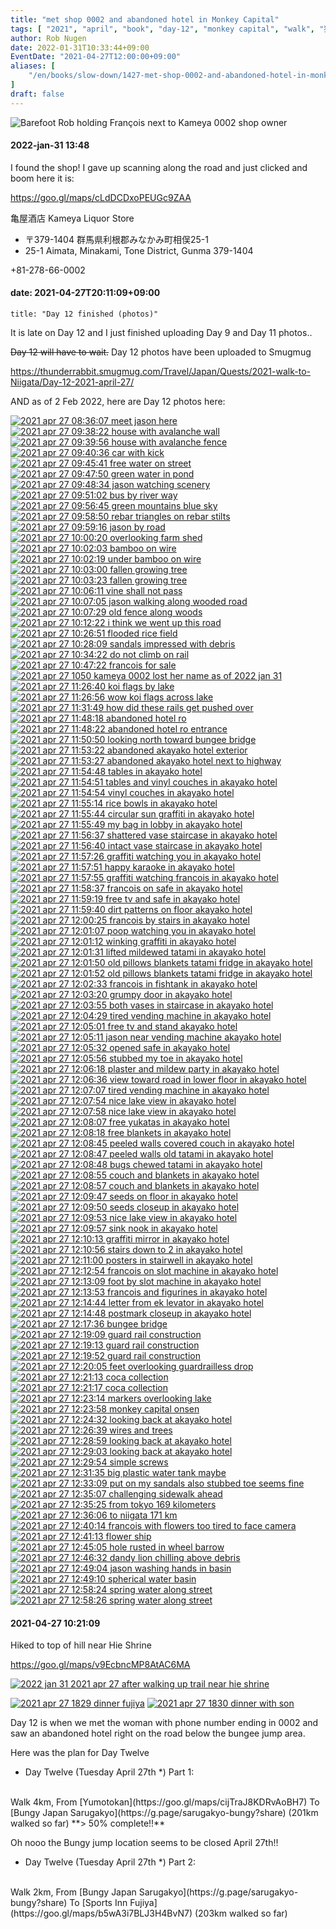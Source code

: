 ```yaml
---
title: "met shop 0002 and abandoned hotel in Monkey Capital"
tags: [ "2021", "april", "book", "day-12", "monkey capital", "walk", "猿ケ京" ]
author: Rob Nugen
date: 2022-01-31T10:33:44+09:00
EventDate: "2021-04-27T12:00:00+09:00"
aliases: [
    "/en/books/slow-down/1427-met-shop-0002-and-abandoned-hotel-in-monkey-capital",
]
draft: false
---
```


<img
src="https://b.robnugen.com/quests/walk-to-niigata/2021/en_route/day-12/2021_apr_27_1050_kameya_0002_lost_her_name_as_of_2022_jan_31.jpg"
alt="Barefoot Rob holding François next to Kameya 0002 shop owner"
class="title" />

#### 2022-jan-31 13:48

I found the shop!  I gave up scanning along the road and just clicked and boom here it is:

https://goo.gl/maps/cLdDCDxoPEUGc9ZAA

亀屋酒店
Kameya Liquor Store

* 〒379-1404 群馬県利根郡みなかみ町相俣25-1
* 25-1 Aimata, Minakami, Tone District, Gunma 379-1404

+81-278-66-0002

#### date: 2021-04-27T20:11:09+09:00

    title: "Day 12 finished (photos)"

It is late on Day 12 and I just finished uploading Day 9 and Day 11 photos..

~~Day 12 will have to wait.~~  Day 12 photos have been uploaded to Smugmug

https://thunderrabbit.smugmug.com/Travel/Japan/Quests/2021-walk-to-Niigata/Day-12-2021-april-27/

AND as of 2 Feb 2022, here are Day 12 photos here:

[![2021 apr 27 08:36:07 meet jason here](//b.robnugen.com/quests/walk-to-niigata/2021/en_route/day-12/thumbs/2021_apr_27_083607_meet_jason_here.jpg)](//b.robnugen.com/quests/walk-to-niigata/2021/en_route/day-12/2021_apr_27_083607_meet_jason_here.jpg)
[![2021 apr 27 09:38:22 house with avalanche wall](//b.robnugen.com/quests/walk-to-niigata/2021/en_route/day-12/thumbs/2021_apr_27_093822_house_with_avalanche_wall.jpg)](//b.robnugen.com/quests/walk-to-niigata/2021/en_route/day-12/2021_apr_27_093822_house_with_avalanche_wall.jpg)
[![2021 apr 27 09:39:56 house with avalanche fence](//b.robnugen.com/quests/walk-to-niigata/2021/en_route/day-12/thumbs/2021_apr_27_093956_house_with_avalanche_fence.jpg)](//b.robnugen.com/quests/walk-to-niigata/2021/en_route/day-12/2021_apr_27_093956_house_with_avalanche_fence.jpg)
[![2021 apr 27 09:40:36 car with kick](//b.robnugen.com/quests/walk-to-niigata/2021/en_route/day-12/thumbs/2021_apr_27_094036_car_with_kick.jpg)](//b.robnugen.com/quests/walk-to-niigata/2021/en_route/day-12/2021_apr_27_094036_car_with_kick.jpg)
[![2021 apr 27 09:45:41 free water on street](//b.robnugen.com/quests/walk-to-niigata/2021/en_route/day-12/thumbs/2021_apr_27_094541_free_water_on_street.jpg)](//b.robnugen.com/quests/walk-to-niigata/2021/en_route/day-12/2021_apr_27_094541_free_water_on_street.jpg)
[![2021 apr 27 09:47:50 green water in pond](//b.robnugen.com/quests/walk-to-niigata/2021/en_route/day-12/thumbs/2021_apr_27_094750_green_water_in_pond.jpg)](//b.robnugen.com/quests/walk-to-niigata/2021/en_route/day-12/2021_apr_27_094750_green_water_in_pond.jpg)
[![2021 apr 27 09:48:34 jason watching scenery](//b.robnugen.com/quests/walk-to-niigata/2021/en_route/day-12/thumbs/2021_apr_27_094834_jason_watching_scenery.jpg)](//b.robnugen.com/quests/walk-to-niigata/2021/en_route/day-12/2021_apr_27_094834_jason_watching_scenery.jpg)
[![2021 apr 27 09:51:02 bus by river way](//b.robnugen.com/quests/walk-to-niigata/2021/en_route/day-12/thumbs/2021_apr_27_095102_bus_by_river_way.jpg)](//b.robnugen.com/quests/walk-to-niigata/2021/en_route/day-12/2021_apr_27_095102_bus_by_river_way.jpg)
[![2021 apr 27 09:56:45 green mountains blue sky](//b.robnugen.com/quests/walk-to-niigata/2021/en_route/day-12/thumbs/2021_apr_27_095645_green_mountains_blue_sky.jpg)](//b.robnugen.com/quests/walk-to-niigata/2021/en_route/day-12/2021_apr_27_095645_green_mountains_blue_sky.jpg)
[![2021 apr 27 09:58:50 rebar triangles on rebar stilts](//b.robnugen.com/quests/walk-to-niigata/2021/en_route/day-12/thumbs/2021_apr_27_095850_rebar_triangles_on_rebar_stilts.jpg)](//b.robnugen.com/quests/walk-to-niigata/2021/en_route/day-12/2021_apr_27_095850_rebar_triangles_on_rebar_stilts.jpg)
[![2021 apr 27 09:59:16 jason by road](//b.robnugen.com/quests/walk-to-niigata/2021/en_route/day-12/thumbs/2021_apr_27_095916_jason_by_road.jpg)](//b.robnugen.com/quests/walk-to-niigata/2021/en_route/day-12/2021_apr_27_095916_jason_by_road.jpg)
[![2021 apr 27 10:00:20 overlooking farm shed](//b.robnugen.com/quests/walk-to-niigata/2021/en_route/day-12/thumbs/2021_apr_27_100020_overlooking_farm_shed.jpg)](//b.robnugen.com/quests/walk-to-niigata/2021/en_route/day-12/2021_apr_27_100020_overlooking_farm_shed.jpg)
[![2021 apr 27 10:02:03 bamboo on wire](//b.robnugen.com/quests/walk-to-niigata/2021/en_route/day-12/thumbs/2021_apr_27_100203_bamboo_on_wire.jpg)](//b.robnugen.com/quests/walk-to-niigata/2021/en_route/day-12/2021_apr_27_100203_bamboo_on_wire.jpg)
[![2021 apr 27 10:02:19 under bamboo on wire](//b.robnugen.com/quests/walk-to-niigata/2021/en_route/day-12/thumbs/2021_apr_27_100219_under_bamboo_on_wire.jpg)](//b.robnugen.com/quests/walk-to-niigata/2021/en_route/day-12/2021_apr_27_100219_under_bamboo_on_wire.jpg)
[![2021 apr 27 10:03:00 fallen growing tree](//b.robnugen.com/quests/walk-to-niigata/2021/en_route/day-12/thumbs/2021_apr_27_100300_fallen_growing_tree.jpg)](//b.robnugen.com/quests/walk-to-niigata/2021/en_route/day-12/2021_apr_27_100300_fallen_growing_tree.jpg)
[![2021 apr 27 10:03:23 fallen growing tree](//b.robnugen.com/quests/walk-to-niigata/2021/en_route/day-12/thumbs/2021_apr_27_100323_fallen_growing_tree.jpg)](//b.robnugen.com/quests/walk-to-niigata/2021/en_route/day-12/2021_apr_27_100323_fallen_growing_tree.jpg)
[![2021 apr 27 10:06:11 vine shall not pass](//b.robnugen.com/quests/walk-to-niigata/2021/en_route/day-12/thumbs/2021_apr_27_100611_vine_shall_not_pass.jpg)](//b.robnugen.com/quests/walk-to-niigata/2021/en_route/day-12/2021_apr_27_100611_vine_shall_not_pass.jpg)
[![2021 apr 27 10:07:05 jason walking along wooded road](//b.robnugen.com/quests/walk-to-niigata/2021/en_route/day-12/thumbs/2021_apr_27_100705_jason_walking_along_wooded_road.jpg)](//b.robnugen.com/quests/walk-to-niigata/2021/en_route/day-12/2021_apr_27_100705_jason_walking_along_wooded_road.jpg)
[![2021 apr 27 10:07:29 old fence along woods](//b.robnugen.com/quests/walk-to-niigata/2021/en_route/day-12/thumbs/2021_apr_27_100729_old_fence_along_woods.jpg)](//b.robnugen.com/quests/walk-to-niigata/2021/en_route/day-12/2021_apr_27_100729_old_fence_along_woods.jpg)
[![2021 apr 27 10:12:22 i think we went up this road](//b.robnugen.com/quests/walk-to-niigata/2021/en_route/day-12/thumbs/2021_apr_27_101222_i_think_we_went_up_this_road.jpg)](//b.robnugen.com/quests/walk-to-niigata/2021/en_route/day-12/2021_apr_27_101222_i_think_we_went_up_this_road.jpg)
[![2021 apr 27 10:26:51 flooded rice field](//b.robnugen.com/quests/walk-to-niigata/2021/en_route/day-12/thumbs/2021_apr_27_102651_flooded_rice_field.jpg)](//b.robnugen.com/quests/walk-to-niigata/2021/en_route/day-12/2021_apr_27_102651_flooded_rice_field.jpg)
[![2021 apr 27 10:28:09 sandals impressed with debris](//b.robnugen.com/quests/walk-to-niigata/2021/en_route/day-12/thumbs/2021_apr_27_102809_sandals_impressed_with_debris.jpg)](//b.robnugen.com/quests/walk-to-niigata/2021/en_route/day-12/2021_apr_27_102809_sandals_impressed_with_debris.jpg)
[![2021 apr 27 10:34:22 do not climb on rail](//b.robnugen.com/quests/walk-to-niigata/2021/en_route/day-12/thumbs/2021_apr_27_103422_do_not_climb_on_rail.jpg)](//b.robnugen.com/quests/walk-to-niigata/2021/en_route/day-12/2021_apr_27_103422_do_not_climb_on_rail.jpg)
[![2021 apr 27 10:47:22 francois for sale](//b.robnugen.com/quests/walk-to-niigata/2021/en_route/day-12/thumbs/2021_apr_27_104722_francois_for_sale.jpg)](//b.robnugen.com/quests/walk-to-niigata/2021/en_route/day-12/2021_apr_27_104722_francois_for_sale.jpg)
[![2021 apr 27 1050 kameya 0002 lost her name as of 2022 jan 31](//b.robnugen.com/quests/walk-to-niigata/2021/en_route/day-12/thumbs/2021_apr_27_1050_kameya_0002_lost_her_name_as_of_2022_jan_31.jpg)](//b.robnugen.com/quests/walk-to-niigata/2021/en_route/day-12/2021_apr_27_1050_kameya_0002_lost_her_name_as_of_2022_jan_31.jpg)
[![2021 apr 27 11:26:40 koi flags by lake](//b.robnugen.com/quests/walk-to-niigata/2021/en_route/day-12/thumbs/2021_apr_27_112640_koi_flags_by_lake.jpg)](//b.robnugen.com/quests/walk-to-niigata/2021/en_route/day-12/2021_apr_27_112640_koi_flags_by_lake.jpg)
[![2021 apr 27 11:26:56 wow koi flags across lake](//b.robnugen.com/quests/walk-to-niigata/2021/en_route/day-12/thumbs/2021_apr_27_112656_wow_koi_flags_across_lake.jpg)](//b.robnugen.com/quests/walk-to-niigata/2021/en_route/day-12/2021_apr_27_112656_wow_koi_flags_across_lake.jpg)
[![2021 apr 27 11:31:49 how did these rails get pushed over](//b.robnugen.com/quests/walk-to-niigata/2021/en_route/day-12/thumbs/2021_apr_27_113149_how_did_these_rails_get_pushed_over.jpg)](//b.robnugen.com/quests/walk-to-niigata/2021/en_route/day-12/2021_apr_27_113149_how_did_these_rails_get_pushed_over.jpg)
[![2021 apr 27 11:48:18 abandoned hotel ro](//b.robnugen.com/quests/walk-to-niigata/2021/en_route/day-12/thumbs/2021_apr_27_114818_abandoned_hotel_ro.jpg)](//b.robnugen.com/quests/walk-to-niigata/2021/en_route/day-12/2021_apr_27_114818_abandoned_hotel_ro.jpg)
[![2021 apr 27 11:48:22 abandoned hotel ro entrance](//b.robnugen.com/quests/walk-to-niigata/2021/en_route/day-12/thumbs/2021_apr_27_114822_abandoned_hotel_ro_entrance.jpg)](//b.robnugen.com/quests/walk-to-niigata/2021/en_route/day-12/2021_apr_27_114822_abandoned_hotel_ro_entrance.jpg)
[![2021 apr 27 11:50:50 looking north toward bungee bridge](//b.robnugen.com/quests/walk-to-niigata/2021/en_route/day-12/thumbs/2021_apr_27_115050_looking_north_toward_bungee_bridge.jpg)](//b.robnugen.com/quests/walk-to-niigata/2021/en_route/day-12/2021_apr_27_115050_looking_north_toward_bungee_bridge.jpg)
[![2021 apr 27 11:53:22 abandoned akayako hotel exterior](//b.robnugen.com/quests/walk-to-niigata/2021/en_route/day-12/thumbs/2021_apr_27_115322_abandoned_akayako_hotel_exterior.jpg)](//b.robnugen.com/quests/walk-to-niigata/2021/en_route/day-12/2021_apr_27_115322_abandoned_akayako_hotel_exterior.jpg)
[![2021 apr 27 11:53:27 abandoned akayako hotel next to highway](//b.robnugen.com/quests/walk-to-niigata/2021/en_route/day-12/thumbs/2021_apr_27_115327_abandoned_akayako_hotel_next_to_highway.jpg)](//b.robnugen.com/quests/walk-to-niigata/2021/en_route/day-12/2021_apr_27_115327_abandoned_akayako_hotel_next_to_highway.jpg)
[![2021 apr 27 11:54:48 tables in akayako hotel](//b.robnugen.com/quests/walk-to-niigata/2021/en_route/day-12/thumbs/2021_apr_27_115448_tables_in_akayako_hotel.jpg)](//b.robnugen.com/quests/walk-to-niigata/2021/en_route/day-12/2021_apr_27_115448_tables_in_akayako_hotel.jpg)
[![2021 apr 27 11:54:51 tables and vinyl couches in akayako hotel](//b.robnugen.com/quests/walk-to-niigata/2021/en_route/day-12/thumbs/2021_apr_27_115451_tables_and_vinyl_couches_in_akayako_hotel.jpg)](//b.robnugen.com/quests/walk-to-niigata/2021/en_route/day-12/2021_apr_27_115451_tables_and_vinyl_couches_in_akayako_hotel.jpg)
[![2021 apr 27 11:54:54 vinyl couches in akayako hotel](//b.robnugen.com/quests/walk-to-niigata/2021/en_route/day-12/thumbs/2021_apr_27_115454_vinyl_couches_in_akayako_hotel.jpg)](//b.robnugen.com/quests/walk-to-niigata/2021/en_route/day-12/2021_apr_27_115454_vinyl_couches_in_akayako_hotel.jpg)
[![2021 apr 27 11:55:14 rice bowls in akayako hotel](//b.robnugen.com/quests/walk-to-niigata/2021/en_route/day-12/thumbs/2021_apr_27_115514_rice_bowls_in_akayako_hotel.jpg)](//b.robnugen.com/quests/walk-to-niigata/2021/en_route/day-12/2021_apr_27_115514_rice_bowls_in_akayako_hotel.jpg)
[![2021 apr 27 11:55:44 circular sun graffiti in akayako hotel](//b.robnugen.com/quests/walk-to-niigata/2021/en_route/day-12/thumbs/2021_apr_27_115544_circular_sun_graffiti_in_akayako_hotel.jpg)](//b.robnugen.com/quests/walk-to-niigata/2021/en_route/day-12/2021_apr_27_115544_circular_sun_graffiti_in_akayako_hotel.jpg)
[![2021 apr 27 11:55:49 my bag in lobby in akayako hotel](//b.robnugen.com/quests/walk-to-niigata/2021/en_route/day-12/thumbs/2021_apr_27_115549_my_bag_in_lobby_in_akayako_hotel.jpg)](//b.robnugen.com/quests/walk-to-niigata/2021/en_route/day-12/2021_apr_27_115549_my_bag_in_lobby_in_akayako_hotel.jpg)
[![2021 apr 27 11:56:37 shattered vase staircase in akayako hotel](//b.robnugen.com/quests/walk-to-niigata/2021/en_route/day-12/thumbs/2021_apr_27_115637_shattered_vase_staircase_in_akayako_hotel.jpg)](//b.robnugen.com/quests/walk-to-niigata/2021/en_route/day-12/2021_apr_27_115637_shattered_vase_staircase_in_akayako_hotel.jpg)
[![2021 apr 27 11:56:40 intact vase staircase in akayako hotel](//b.robnugen.com/quests/walk-to-niigata/2021/en_route/day-12/thumbs/2021_apr_27_115640_intact_vase_staircase_in_akayako_hotel.jpg)](//b.robnugen.com/quests/walk-to-niigata/2021/en_route/day-12/2021_apr_27_115640_intact_vase_staircase_in_akayako_hotel.jpg)
[![2021 apr 27 11:57:26 graffiti watching you in akayako hotel](//b.robnugen.com/quests/walk-to-niigata/2021/en_route/day-12/thumbs/2021_apr_27_115726_graffiti_watching_you_in_akayako_hotel.jpg)](//b.robnugen.com/quests/walk-to-niigata/2021/en_route/day-12/2021_apr_27_115726_graffiti_watching_you_in_akayako_hotel.jpg)
[![2021 apr 27 11:57:51 happy karaoke in akayako hotel](//b.robnugen.com/quests/walk-to-niigata/2021/en_route/day-12/thumbs/2021_apr_27_115751_happy_karaoke_in_akayako_hotel.jpg)](//b.robnugen.com/quests/walk-to-niigata/2021/en_route/day-12/2021_apr_27_115751_happy_karaoke_in_akayako_hotel.jpg)
[![2021 apr 27 11:57:55 graffiti watching francois in akayako hotel](//b.robnugen.com/quests/walk-to-niigata/2021/en_route/day-12/thumbs/2021_apr_27_115755_graffiti_watching_francois_in_akayako_hotel.jpg)](//b.robnugen.com/quests/walk-to-niigata/2021/en_route/day-12/2021_apr_27_115755_graffiti_watching_francois_in_akayako_hotel.jpg)
[![2021 apr 27 11:58:37 francois on safe in akayako hotel](//b.robnugen.com/quests/walk-to-niigata/2021/en_route/day-12/thumbs/2021_apr_27_115837_francois_on_safe_in_akayako_hotel.jpg)](//b.robnugen.com/quests/walk-to-niigata/2021/en_route/day-12/2021_apr_27_115837_francois_on_safe_in_akayako_hotel.jpg)
[![2021 apr 27 11:59:19 free tv and safe in akayako hotel](//b.robnugen.com/quests/walk-to-niigata/2021/en_route/day-12/thumbs/2021_apr_27_115919_free_tv_and_safe_in_akayako_hotel.jpg)](//b.robnugen.com/quests/walk-to-niigata/2021/en_route/day-12/2021_apr_27_115919_free_tv_and_safe_in_akayako_hotel.jpg)
[![2021 apr 27 11:59:40 dirt patterns on floor akayako hotel](//b.robnugen.com/quests/walk-to-niigata/2021/en_route/day-12/thumbs/2021_apr_27_115940_dirt_patterns_on_floor_akayako_hotel.jpg)](//b.robnugen.com/quests/walk-to-niigata/2021/en_route/day-12/2021_apr_27_115940_dirt_patterns_on_floor_akayako_hotel.jpg)
[![2021 apr 27 12:00:25 francois by stairs in akayako hotel](//b.robnugen.com/quests/walk-to-niigata/2021/en_route/day-12/thumbs/2021_apr_27_120025_francois_by_stairs_in_akayako_hotel.jpg)](//b.robnugen.com/quests/walk-to-niigata/2021/en_route/day-12/2021_apr_27_120025_francois_by_stairs_in_akayako_hotel.jpg)
[![2021 apr 27 12:01:07 poop watching you in akayako hotel](//b.robnugen.com/quests/walk-to-niigata/2021/en_route/day-12/thumbs/2021_apr_27_120107_poop_watching_you_in_akayako_hotel.jpg)](//b.robnugen.com/quests/walk-to-niigata/2021/en_route/day-12/2021_apr_27_120107_poop_watching_you_in_akayako_hotel.jpg)
[![2021 apr 27 12:01:12 winking graffiti in akayako hotel](//b.robnugen.com/quests/walk-to-niigata/2021/en_route/day-12/thumbs/2021_apr_27_120112_winking_graffiti_in_akayako_hotel.jpg)](//b.robnugen.com/quests/walk-to-niigata/2021/en_route/day-12/2021_apr_27_120112_winking_graffiti_in_akayako_hotel.jpg)
[![2021 apr 27 12:01:31 lifted mildewed tatami in akayako hotel](//b.robnugen.com/quests/walk-to-niigata/2021/en_route/day-12/thumbs/2021_apr_27_120131_lifted_mildewed_tatami_in_akayako_hotel.jpg)](//b.robnugen.com/quests/walk-to-niigata/2021/en_route/day-12/2021_apr_27_120131_lifted_mildewed_tatami_in_akayako_hotel.jpg)
[![2021 apr 27 12:01:50 old pillows blankets tatami fridge in akayako hotel](//b.robnugen.com/quests/walk-to-niigata/2021/en_route/day-12/thumbs/2021_apr_27_120150_old_pillows_blankets_tatami_fridge_in_akayako_hotel.jpg)](//b.robnugen.com/quests/walk-to-niigata/2021/en_route/day-12/2021_apr_27_120150_old_pillows_blankets_tatami_fridge_in_akayako_hotel.jpg)
[![2021 apr 27 12:01:52 old pillows blankets tatami fridge in akayako hotel](//b.robnugen.com/quests/walk-to-niigata/2021/en_route/day-12/thumbs/2021_apr_27_120152_old_pillows_blankets_tatami_fridge_in_akayako_hotel.jpg)](//b.robnugen.com/quests/walk-to-niigata/2021/en_route/day-12/2021_apr_27_120152_old_pillows_blankets_tatami_fridge_in_akayako_hotel.jpg)
[![2021 apr 27 12:02:33 francois in fishtank in akayako hotel](//b.robnugen.com/quests/walk-to-niigata/2021/en_route/day-12/thumbs/2021_apr_27_120233_francois_in_fishtank_in_akayako_hotel.jpg)](//b.robnugen.com/quests/walk-to-niigata/2021/en_route/day-12/2021_apr_27_120233_francois_in_fishtank_in_akayako_hotel.jpg)
[![2021 apr 27 12:03:20 grumpy door in akayako hotel](//b.robnugen.com/quests/walk-to-niigata/2021/en_route/day-12/thumbs/2021_apr_27_120320_grumpy_door_in_akayako_hotel.jpg)](//b.robnugen.com/quests/walk-to-niigata/2021/en_route/day-12/2021_apr_27_120320_grumpy_door_in_akayako_hotel.jpg)
[![2021 apr 27 12:03:55 both vases in staircase in akayako hotel](//b.robnugen.com/quests/walk-to-niigata/2021/en_route/day-12/thumbs/2021_apr_27_120355_both_vases_in_staircase_in_akayako_hotel.jpg)](//b.robnugen.com/quests/walk-to-niigata/2021/en_route/day-12/2021_apr_27_120355_both_vases_in_staircase_in_akayako_hotel.jpg)
[![2021 apr 27 12:04:29 tired vending machine in akayako hotel](//b.robnugen.com/quests/walk-to-niigata/2021/en_route/day-12/thumbs/2021_apr_27_120429_tired_vending_machine_in_akayako_hotel.jpg)](//b.robnugen.com/quests/walk-to-niigata/2021/en_route/day-12/2021_apr_27_120429_tired_vending_machine_in_akayako_hotel.jpg)
[![2021 apr 27 12:05:01 free tv and stand akayako hotel](//b.robnugen.com/quests/walk-to-niigata/2021/en_route/day-12/thumbs/2021_apr_27_120501_free_tv_and_stand_akayako_hotel.jpg)](//b.robnugen.com/quests/walk-to-niigata/2021/en_route/day-12/2021_apr_27_120501_free_tv_and_stand_akayako_hotel.jpg)
[![2021 apr 27 12:05:11 jason near vending machine akayako hotel](//b.robnugen.com/quests/walk-to-niigata/2021/en_route/day-12/thumbs/2021_apr_27_120511_jason_near_vending_machine_akayako_hotel.jpg)](//b.robnugen.com/quests/walk-to-niigata/2021/en_route/day-12/2021_apr_27_120511_jason_near_vending_machine_akayako_hotel.jpg)
[![2021 apr 27 12:05:32 opened safe in akayako hotel](//b.robnugen.com/quests/walk-to-niigata/2021/en_route/day-12/thumbs/2021_apr_27_120532_opened_safe_in_akayako_hotel.jpg)](//b.robnugen.com/quests/walk-to-niigata/2021/en_route/day-12/2021_apr_27_120532_opened_safe_in_akayako_hotel.jpg)
[![2021 apr 27 12:05:56 stubbed my toe in akayako hotel](//b.robnugen.com/quests/walk-to-niigata/2021/en_route/day-12/thumbs/2021_apr_27_120556_stubbed_my_toe_in_akayako_hotel.jpg)](//b.robnugen.com/quests/walk-to-niigata/2021/en_route/day-12/2021_apr_27_120556_stubbed_my_toe_in_akayako_hotel.jpg)
[![2021 apr 27 12:06:18 plaster and mildew party in akayako hotel](//b.robnugen.com/quests/walk-to-niigata/2021/en_route/day-12/thumbs/2021_apr_27_120618_plaster_and_mildew_party_in_akayako_hotel.jpg)](//b.robnugen.com/quests/walk-to-niigata/2021/en_route/day-12/2021_apr_27_120618_plaster_and_mildew_party_in_akayako_hotel.jpg)
[![2021 apr 27 12:06:36 view toward road in lower floor in akayako hotel](//b.robnugen.com/quests/walk-to-niigata/2021/en_route/day-12/thumbs/2021_apr_27_120636_view_toward_road_in_lower_floor_in_akayako_hotel.jpg)](//b.robnugen.com/quests/walk-to-niigata/2021/en_route/day-12/2021_apr_27_120636_view_toward_road_in_lower_floor_in_akayako_hotel.jpg)
[![2021 apr 27 12:07:07 tired vending machine in akayako hotel](//b.robnugen.com/quests/walk-to-niigata/2021/en_route/day-12/thumbs/2021_apr_27_120707_tired_vending_machine_in_akayako_hotel.jpg)](//b.robnugen.com/quests/walk-to-niigata/2021/en_route/day-12/2021_apr_27_120707_tired_vending_machine_in_akayako_hotel.jpg)
[![2021 apr 27 12:07:54 nice lake view in akayako hotel](//b.robnugen.com/quests/walk-to-niigata/2021/en_route/day-12/thumbs/2021_apr_27_120754_nice_lake_view_in_akayako_hotel.jpg)](//b.robnugen.com/quests/walk-to-niigata/2021/en_route/day-12/2021_apr_27_120754_nice_lake_view_in_akayako_hotel.jpg)
[![2021 apr 27 12:07:58 nice lake view in akayako hotel](//b.robnugen.com/quests/walk-to-niigata/2021/en_route/day-12/thumbs/2021_apr_27_120758_nice_lake_view_in_akayako_hotel.jpg)](//b.robnugen.com/quests/walk-to-niigata/2021/en_route/day-12/2021_apr_27_120758_nice_lake_view_in_akayako_hotel.jpg)
[![2021 apr 27 12:08:07 free yukatas in akayako hotel](//b.robnugen.com/quests/walk-to-niigata/2021/en_route/day-12/thumbs/2021_apr_27_120807_free_yukatas_in_akayako_hotel.jpg)](//b.robnugen.com/quests/walk-to-niigata/2021/en_route/day-12/2021_apr_27_120807_free_yukatas_in_akayako_hotel.jpg)
[![2021 apr 27 12:08:18 free blankets in akayako hotel](//b.robnugen.com/quests/walk-to-niigata/2021/en_route/day-12/thumbs/2021_apr_27_120818_free_blankets_in_akayako_hotel.jpg)](//b.robnugen.com/quests/walk-to-niigata/2021/en_route/day-12/2021_apr_27_120818_free_blankets_in_akayako_hotel.jpg)
[![2021 apr 27 12:08:45 peeled walls covered couch in akayako hotel](//b.robnugen.com/quests/walk-to-niigata/2021/en_route/day-12/thumbs/2021_apr_27_120845_peeled_walls_covered_couch_in_akayako_hotel.jpg)](//b.robnugen.com/quests/walk-to-niigata/2021/en_route/day-12/2021_apr_27_120845_peeled_walls_covered_couch_in_akayako_hotel.jpg)
[![2021 apr 27 12:08:47 peeled walls old tatami in akayako hotel](//b.robnugen.com/quests/walk-to-niigata/2021/en_route/day-12/thumbs/2021_apr_27_120847_peeled_walls_old_tatami_in_akayako_hotel.jpg)](//b.robnugen.com/quests/walk-to-niigata/2021/en_route/day-12/2021_apr_27_120847_peeled_walls_old_tatami_in_akayako_hotel.jpg)
[![2021 apr 27 12:08:48 bugs chewed tatami in akayako hotel](//b.robnugen.com/quests/walk-to-niigata/2021/en_route/day-12/thumbs/2021_apr_27_120848_bugs_chewed_tatami_in_akayako_hotel.jpg)](//b.robnugen.com/quests/walk-to-niigata/2021/en_route/day-12/2021_apr_27_120848_bugs_chewed_tatami_in_akayako_hotel.jpg)
[![2021 apr 27 12:08:55 couch and blankets in akayako hotel](//b.robnugen.com/quests/walk-to-niigata/2021/en_route/day-12/thumbs/2021_apr_27_120855_couch_and_blankets_in_akayako_hotel.jpg)](//b.robnugen.com/quests/walk-to-niigata/2021/en_route/day-12/2021_apr_27_120855_couch_and_blankets_in_akayako_hotel.jpg)
[![2021 apr 27 12:08:57 couch and blankets in akayako hotel](//b.robnugen.com/quests/walk-to-niigata/2021/en_route/day-12/thumbs/2021_apr_27_120857_couch_and_blankets_in_akayako_hotel.jpg)](//b.robnugen.com/quests/walk-to-niigata/2021/en_route/day-12/2021_apr_27_120857_couch_and_blankets_in_akayako_hotel.jpg)
[![2021 apr 27 12:09:47 seeds on floor in akayako hotel](//b.robnugen.com/quests/walk-to-niigata/2021/en_route/day-12/thumbs/2021_apr_27_120947_seeds_on_floor_in_akayako_hotel.jpg)](//b.robnugen.com/quests/walk-to-niigata/2021/en_route/day-12/2021_apr_27_120947_seeds_on_floor_in_akayako_hotel.jpg)
[![2021 apr 27 12:09:50 seeds closeup in akayako hotel](//b.robnugen.com/quests/walk-to-niigata/2021/en_route/day-12/thumbs/2021_apr_27_120950_seeds_closeup_in_akayako_hotel.jpg)](//b.robnugen.com/quests/walk-to-niigata/2021/en_route/day-12/2021_apr_27_120950_seeds_closeup_in_akayako_hotel.jpg)
[![2021 apr 27 12:09:53 nice lake view in akayako hotel](//b.robnugen.com/quests/walk-to-niigata/2021/en_route/day-12/thumbs/2021_apr_27_120953_nice_lake_view_in_akayako_hotel.jpg)](//b.robnugen.com/quests/walk-to-niigata/2021/en_route/day-12/2021_apr_27_120953_nice_lake_view_in_akayako_hotel.jpg)
[![2021 apr 27 12:09:57 sink nook in akayako hotel](//b.robnugen.com/quests/walk-to-niigata/2021/en_route/day-12/thumbs/2021_apr_27_120957_sink_nook_in_akayako_hotel.jpg)](//b.robnugen.com/quests/walk-to-niigata/2021/en_route/day-12/2021_apr_27_120957_sink_nook_in_akayako_hotel.jpg)
[![2021 apr 27 12:10:13 graffiti mirror in akayako hotel](//b.robnugen.com/quests/walk-to-niigata/2021/en_route/day-12/thumbs/2021_apr_27_121013_graffiti_mirror_in_akayako_hotel.jpg)](//b.robnugen.com/quests/walk-to-niigata/2021/en_route/day-12/2021_apr_27_121013_graffiti_mirror_in_akayako_hotel.jpg)
[![2021 apr 27 12:10:56 stairs down to 2 in akayako hotel](//b.robnugen.com/quests/walk-to-niigata/2021/en_route/day-12/thumbs/2021_apr_27_121056_stairs_down_to_2_in_akayako_hotel.jpg)](//b.robnugen.com/quests/walk-to-niigata/2021/en_route/day-12/2021_apr_27_121056_stairs_down_to_2_in_akayako_hotel.jpg)
[![2021 apr 27 12:11:00 posters in stairwell in akayako hotel](//b.robnugen.com/quests/walk-to-niigata/2021/en_route/day-12/thumbs/2021_apr_27_121100_posters_in_stairwell_in_akayako_hotel.jpg)](//b.robnugen.com/quests/walk-to-niigata/2021/en_route/day-12/2021_apr_27_121100_posters_in_stairwell_in_akayako_hotel.jpg)
[![2021 apr 27 12:12:54 francois on slot machine in akayako hotel](//b.robnugen.com/quests/walk-to-niigata/2021/en_route/day-12/thumbs/2021_apr_27_121254_francois_on_slot_machine_in_akayako_hotel.jpg)](//b.robnugen.com/quests/walk-to-niigata/2021/en_route/day-12/2021_apr_27_121254_francois_on_slot_machine_in_akayako_hotel.jpg)
[![2021 apr 27 12:13:09 foot by slot machine in akayako hotel](//b.robnugen.com/quests/walk-to-niigata/2021/en_route/day-12/thumbs/2021_apr_27_121309_foot_by_slot_machine_in_akayako_hotel.jpg)](//b.robnugen.com/quests/walk-to-niigata/2021/en_route/day-12/2021_apr_27_121309_foot_by_slot_machine_in_akayako_hotel.jpg)
[![2021 apr 27 12:13:53 francois and figurines in akayako hotel](//b.robnugen.com/quests/walk-to-niigata/2021/en_route/day-12/thumbs/2021_apr_27_121353_francois_and_figurines_in_akayako_hotel.jpg)](//b.robnugen.com/quests/walk-to-niigata/2021/en_route/day-12/2021_apr_27_121353_francois_and_figurines_in_akayako_hotel.jpg)
[![2021 apr 27 12:14:44 letter from ek levator in akayako hotel](//b.robnugen.com/quests/walk-to-niigata/2021/en_route/day-12/thumbs/2021_apr_27_121444_letter_from_ek_levator_in_akayako_hotel.jpg)](//b.robnugen.com/quests/walk-to-niigata/2021/en_route/day-12/2021_apr_27_121444_letter_from_ek_levator_in_akayako_hotel.jpg)
[![2021 apr 27 12:14:48 postmark closeup in akayako hotel](//b.robnugen.com/quests/walk-to-niigata/2021/en_route/day-12/thumbs/2021_apr_27_121448_postmark_closeup_in_akayako_hotel.jpg)](//b.robnugen.com/quests/walk-to-niigata/2021/en_route/day-12/2021_apr_27_121448_postmark_closeup_in_akayako_hotel.jpg)
[![2021 apr 27 12:17:36 bungee bridge](//b.robnugen.com/quests/walk-to-niigata/2021/en_route/day-12/thumbs/2021_apr_27_121736_bungee_bridge.jpg)](//b.robnugen.com/quests/walk-to-niigata/2021/en_route/day-12/2021_apr_27_121736_bungee_bridge.jpg)
[![2021 apr 27 12:19:09 guard rail construction](//b.robnugen.com/quests/walk-to-niigata/2021/en_route/day-12/thumbs/2021_apr_27_121909_guard_rail_construction.jpg)](//b.robnugen.com/quests/walk-to-niigata/2021/en_route/day-12/2021_apr_27_121909_guard_rail_construction.jpg)
[![2021 apr 27 12:19:13 guard rail construction](//b.robnugen.com/quests/walk-to-niigata/2021/en_route/day-12/thumbs/2021_apr_27_121913_guard_rail_construction.jpg)](//b.robnugen.com/quests/walk-to-niigata/2021/en_route/day-12/2021_apr_27_121913_guard_rail_construction.jpg)
[![2021 apr 27 12:19:52 guard rail construction](//b.robnugen.com/quests/walk-to-niigata/2021/en_route/day-12/thumbs/2021_apr_27_121952_guard_rail_construction.jpg)](//b.robnugen.com/quests/walk-to-niigata/2021/en_route/day-12/2021_apr_27_121952_guard_rail_construction.jpg)
[![2021 apr 27 12:20:05 feet overlooking guardrailless drop](//b.robnugen.com/quests/walk-to-niigata/2021/en_route/day-12/thumbs/2021_apr_27_122005_feet_overlooking_guardrailless_drop.jpg)](//b.robnugen.com/quests/walk-to-niigata/2021/en_route/day-12/2021_apr_27_122005_feet_overlooking_guardrailless_drop.jpg)
[![2021 apr 27 12:21:13 coca collection](//b.robnugen.com/quests/walk-to-niigata/2021/en_route/day-12/thumbs/2021_apr_27_122113_coca_collection.jpg)](//b.robnugen.com/quests/walk-to-niigata/2021/en_route/day-12/2021_apr_27_122113_coca_collection.jpg)
[![2021 apr 27 12:21:17 coca collection](//b.robnugen.com/quests/walk-to-niigata/2021/en_route/day-12/thumbs/2021_apr_27_122117_coca_collection.jpg)](//b.robnugen.com/quests/walk-to-niigata/2021/en_route/day-12/2021_apr_27_122117_coca_collection.jpg)
[![2021 apr 27 12:23:14 markers overlooking lake](//b.robnugen.com/quests/walk-to-niigata/2021/en_route/day-12/thumbs/2021_apr_27_122314_markers_overlooking_lake.jpg)](//b.robnugen.com/quests/walk-to-niigata/2021/en_route/day-12/2021_apr_27_122314_markers_overlooking_lake.jpg)
[![2021 apr 27 12:23:58 monkey capital onsen](//b.robnugen.com/quests/walk-to-niigata/2021/en_route/day-12/thumbs/2021_apr_27_122358_monkey_capital_onsen.jpg)](//b.robnugen.com/quests/walk-to-niigata/2021/en_route/day-12/2021_apr_27_122358_monkey_capital_onsen.jpg)
[![2021 apr 27 12:24:32 looking back at akayako hotel](//b.robnugen.com/quests/walk-to-niigata/2021/en_route/day-12/thumbs/2021_apr_27_122432_looking_back_at_akayako_hotel.jpg)](//b.robnugen.com/quests/walk-to-niigata/2021/en_route/day-12/2021_apr_27_122432_looking_back_at_akayako_hotel.jpg)
[![2021 apr 27 12:26:39 wires and trees](//b.robnugen.com/quests/walk-to-niigata/2021/en_route/day-12/thumbs/2021_apr_27_122639_wires_and_trees.jpg)](//b.robnugen.com/quests/walk-to-niigata/2021/en_route/day-12/2021_apr_27_122639_wires_and_trees.jpg)
[![2021 apr 27 12:28:59 looking back at akayako hotel](//b.robnugen.com/quests/walk-to-niigata/2021/en_route/day-12/thumbs/2021_apr_27_122859_looking_back_at_akayako_hotel.jpg)](//b.robnugen.com/quests/walk-to-niigata/2021/en_route/day-12/2021_apr_27_122859_looking_back_at_akayako_hotel.jpg)
[![2021 apr 27 12:29:03 looking back at akayako hotel](//b.robnugen.com/quests/walk-to-niigata/2021/en_route/day-12/thumbs/2021_apr_27_122903_looking_back_at_akayako_hotel.jpg)](//b.robnugen.com/quests/walk-to-niigata/2021/en_route/day-12/2021_apr_27_122903_looking_back_at_akayako_hotel.jpg)
[![2021 apr 27 12:29:54 simple screws](//b.robnugen.com/quests/walk-to-niigata/2021/en_route/day-12/thumbs/2021_apr_27_122954_simple_screws.jpg)](//b.robnugen.com/quests/walk-to-niigata/2021/en_route/day-12/2021_apr_27_122954_simple_screws.jpg)
[![2021 apr 27 12:31:35 big plastic water tank maybe](//b.robnugen.com/quests/walk-to-niigata/2021/en_route/day-12/thumbs/2021_apr_27_123135_big_plastic_water_tank_maybe.jpg)](//b.robnugen.com/quests/walk-to-niigata/2021/en_route/day-12/2021_apr_27_123135_big_plastic_water_tank_maybe.jpg)
[![2021 apr 27 12:33:09 put on my sandals also stubbed toe seems fine](//b.robnugen.com/quests/walk-to-niigata/2021/en_route/day-12/thumbs/2021_apr_27_123309_put_on_my_sandals_also_stubbed_toe_seems_fine.jpg)](//b.robnugen.com/quests/walk-to-niigata/2021/en_route/day-12/2021_apr_27_123309_put_on_my_sandals_also_stubbed_toe_seems_fine.jpg)
[![2021 apr 27 12:35:07 challenging sidewalk ahead](//b.robnugen.com/quests/walk-to-niigata/2021/en_route/day-12/thumbs/2021_apr_27_123507_challenging_sidewalk_ahead.jpg)](//b.robnugen.com/quests/walk-to-niigata/2021/en_route/day-12/2021_apr_27_123507_challenging_sidewalk_ahead.jpg)
[![2021 apr 27 12:35:25 from tokyo 169 kilometers](//b.robnugen.com/quests/walk-to-niigata/2021/en_route/day-12/thumbs/2021_apr_27_123525_from_tokyo_169_kilometers.jpg)](//b.robnugen.com/quests/walk-to-niigata/2021/en_route/day-12/2021_apr_27_123525_from_tokyo_169_kilometers.jpg)
[![2021 apr 27 12:36:06 to niigata 171 km](//b.robnugen.com/quests/walk-to-niigata/2021/en_route/day-12/thumbs/2021_apr_27_123606_to_niigata_171_km.jpg)](//b.robnugen.com/quests/walk-to-niigata/2021/en_route/day-12/2021_apr_27_123606_to_niigata_171_km.jpg)
[![2021 apr 27 12:40:14 francois with flowers too tired to face camera](//b.robnugen.com/quests/walk-to-niigata/2021/en_route/day-12/thumbs/2021_apr_27_124014_francois_with_flowers_too_tired_to_face_camera.jpg)](//b.robnugen.com/quests/walk-to-niigata/2021/en_route/day-12/2021_apr_27_124014_francois_with_flowers_too_tired_to_face_camera.jpg)
[![2021 apr 27 12:41:13 flower ship](//b.robnugen.com/quests/walk-to-niigata/2021/en_route/day-12/thumbs/2021_apr_27_124113_flower_ship.jpg)](//b.robnugen.com/quests/walk-to-niigata/2021/en_route/day-12/2021_apr_27_124113_flower_ship.jpg)
[![2021 apr 27 12:45:05 hole rusted in wheel barrow](//b.robnugen.com/quests/walk-to-niigata/2021/en_route/day-12/thumbs/2021_apr_27_124505_hole_rusted_in_wheel_barrow.jpg)](//b.robnugen.com/quests/walk-to-niigata/2021/en_route/day-12/2021_apr_27_124505_hole_rusted_in_wheel_barrow.jpg)
[![2021 apr 27 12:46:32 dandy lion chilling above debris](//b.robnugen.com/quests/walk-to-niigata/2021/en_route/day-12/thumbs/2021_apr_27_124632_dandy_lion_chilling_above_debris.jpg)](//b.robnugen.com/quests/walk-to-niigata/2021/en_route/day-12/2021_apr_27_124632_dandy_lion_chilling_above_debris.jpg)
[![2021 apr 27 12:49:04 jason washing hands in basin](//b.robnugen.com/quests/walk-to-niigata/2021/en_route/day-12/thumbs/2021_apr_27_124904_jason_washing_hands_in_basin.jpg)](//b.robnugen.com/quests/walk-to-niigata/2021/en_route/day-12/2021_apr_27_124904_jason_washing_hands_in_basin.jpg)
[![2021 apr 27 12:49:10 spherical water basin](//b.robnugen.com/quests/walk-to-niigata/2021/en_route/day-12/thumbs/2021_apr_27_124910_spherical_water_basin.jpg)](//b.robnugen.com/quests/walk-to-niigata/2021/en_route/day-12/2021_apr_27_124910_spherical_water_basin.jpg)
[![2021 apr 27 12:58:24 spring water along street](//b.robnugen.com/quests/walk-to-niigata/2021/en_route/day-12/thumbs/2021_apr_27_125824_spring_water_along_street.jpg)](//b.robnugen.com/quests/walk-to-niigata/2021/en_route/day-12/2021_apr_27_125824_spring_water_along_street.jpg)
[![2021 apr 27 12:58:26 spring water along street](//b.robnugen.com/quests/walk-to-niigata/2021/en_route/day-12/thumbs/2021_apr_27_125826_spring_water_along_street.jpg)](//b.robnugen.com/quests/walk-to-niigata/2021/en_route/day-12/2021_apr_27_125826_spring_water_along_street.jpg)



#### 2021-04-27 10:21:09

Hiked to top of hill near Hie Shrine

https://goo.gl/maps/v9EcbncMP8AtAC6MA

[![2022 jan 31 2021 apr 27 after walking up trail near hie shrine](//b.robnugen.com/quests/walk-to-niigata/2021/en_route/day-12/thumbs/2021_apr_27_1022_after_walking_up_trail_near_hie_shrine.jpeg)](//b.robnugen.com/quests/walk-to-niigata/2021/en_route/day-12/2021_apr_27_1022_after_walking_up_trail_near_hie_shrine.jpeg)          


[![2021 apr 27 1829 dinner fujiya](//b.robnugen.com/quests/walk-to-niigata/2021/en_route/day-12/thumbs/2021_apr_27_1829_dinner_fujiya.jpg)](//b.robnugen.com/quests/walk-to-niigata/2021/en_route/day-12/2021_apr_27_1829_dinner_fujiya.jpg)
[![2021 apr 27 1830 dinner with son](//b.robnugen.com/quests/walk-to-niigata/2021/en_route/day-12/thumbs/2021_apr_27_1830_dinner_with_son.jpg)](//b.robnugen.com/quests/walk-to-niigata/2021/en_route/day-12/2021_apr_27_1830_dinner_with_son.jpg)

Day 12 is when we met the woman with phone number
ending in 0002 and saw an abandoned hotel right
on the road below the bungee jump area.


Here was the plan for Day Twelve

<!-- 25 March 2021: WALK SEGMENT SEPARATOR  ===========  TO HELP ME SEE AND EDIT SEGMENT DETAILS -->
<div class="walk-segment">

* Day <span class="day_source">Twelve</span>
(<span class="day_date">Tuesday April 27th</span> *)
Part 1:
<br>
Walk <span class="km_source">4</span>km,
From [Yumotokan](https://goo.gl/maps/cijTraJ8KDRvAoBH7)
To [Bungy Japan Sarugakyo](https://g.page/sarugakyo-bungy?share)
(<span class="km_total">201</span>km walked so far)
**> 50% complete!!**

Oh nooo the Bungy jump location seems to be closed April 27th!!


</div>
<!-- 25 March 2021: WALK SEGMENT SEPARATOR  ===========  TO HELP ME SEE AND EDIT SEGMENT DETAILS -->
<div class="walk-segment">

* Day <span class="day_source">Twelve</span>
(<span class="day_date">Tuesday April 27th</span> *)
Part 2:
<br>
Walk <span class="km_source">2</span>km,
From [Bungy Japan Sarugakyo](https://g.page/sarugakyo-bungy?share)
To [Sports Inn Fujiya](https://goo.gl/maps/b5wA3i7BLJ3H4BvN7)
(<span class="km_total">203</span>km walked so far)

</div>
